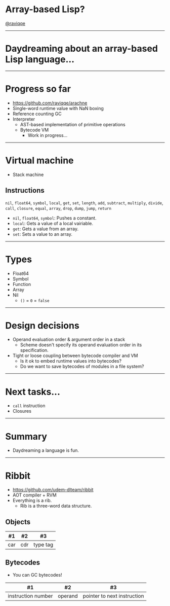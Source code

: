 # Array-based Lisp?

[@raviqqe](https://github.com/raviqqe)

---

# Daydreaming about an array-based Lisp language...

---

# Progress so far

- https://github.com/raviqqe/arachne
- Single-word runtime value with NaN boxing
- Reference counting GC
- Interpreter
  - AST-based implementation of primitive operations
  - Bytecode VM
    - Work in progress...

---

# Virtual machine

- Stack machine

## Instructions

`nil`, `float64`, `symbol`, `local`, `get`, `set`, `length`, `add`, `subtract`, `multiply`, `divide`, `call`, `closure`, `equal`, `array`, `drop`, `dump`, `jump`, `return`

- `nil`, `float64`, `symbol`: Pushes a constant.
- `local`: Gets a value of a local vairiable.
- `get`: Gets a value from an array.
- `set`: Sets a value to an array.

---

# Types

- Float64
- Symbol
- Function
- Array
- Nil
  - `()` = `0` = `false`

---

# Design decisions

- Operand evaluation order & argument order in a stack
  - Scheme doesn't specify its operand evaluation order in its specification.
- Tight or loose coupling between bytecode compiler and VM
  - Is it ok to embed runtime values into bytecodes?
  - Do we want to save bytecodes of modules in a file system?

---

# Next tasks...

- `call` instruction
- Closures

---

# Summary

- Daydreaming a language is fun.

---

# Ribbit

- https://github.com/udem-dlteam/ribbit
- AOT compiler + RVM
- Everything is a rib.
  - Rib is a three-word data structure.

## Objects

| #1  | #2  | #3       |
| --- | --- | -------- |
| car | cdr | type tag |

## Bytecodes

- You can GC bytecodes!

| #1                 | #2      | #3                          |
| ------------------ | ------- | --------------------------- |
| instruction number | operand | pointer to next instruction |
